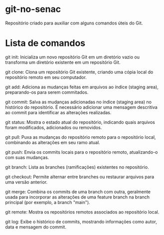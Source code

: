 # git-no-senac
Repositório criado para auxiliar com alguns comandos úteis do Git.


# Lista de comandos 

git init: Inicializa um novo repositório Git em um diretório vazio ou transforma um diretório existente em um repositório Git.

git clone: Clona um repositório Git existente, criando uma cópia local do repositório remoto em seu computador.

git add: Adiciona as mudanças feitas em arquivos ao índice (staging area), preparando-os para serem commitados.

git commit: Salva as mudanças adicionadas no índice (staging area) no histórico do repositório. É necessário adicionar uma mensagem descritiva ao commit para identificar as alterações realizadas.

git status: Mostra o estado atual do repositório, indicando quais arquivos foram modificados, adicionados ou removidos.

git pull: Puxa as mudanças do repositório remoto para o repositório local, combinando as alterações em seu ramo atual.

git push: Envia os commits locais para o repositório remoto, atualizando-o com suas mudanças.

git branch: Lista as branches (ramificações) existentes no repositório.

git checkout: Permite alternar entre branches ou restaurar arquivos para uma versão anterior.

git merge: Combina os commits de uma branch com outra, geralmente usada para incorporar as alterações de uma feature branch na branch principal (por exemplo, a branch "main").

git remote: Mostra os repositórios remotos associados ao repositório local.

git log: Exibe o histórico de commits, mostrando informações como autor, data e mensagem do commit.
